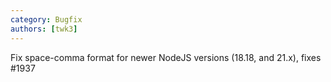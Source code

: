 ```yaml
---
category: Bugfix
authors: [twk3]
---
```


Fix space-comma format for newer NodeJS versions (18.18, and 21.x), fixes #1937